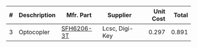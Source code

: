 
| #   | Deschription                                             | Mfr. Part        | Supplier       | Unit Cost | Total |
| :-: | -------------------------------------------------------- | ---------------- | -------------- | --------: | ----: |
| 3   | Optocopler         | [SFH6206-3T](https://octopart.com/search?q=SFH6206-3T) | Lcsc, Digi-Key | 0.297     | 0.891 |
